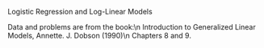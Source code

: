 Logistic Regression and Log-Linear Models

Data and problems are from the book:\n
	Introduction to Generalized Linear Models, Annette. J. Dobson (1990)\n
	Chapters 8 and 9.